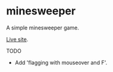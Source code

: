 # minesweeper

A simple minesweeper game.

[Live site](https://goncu.github.io/minesweeper/).

TODO

* Add 'flagging with mouseover and F'.
